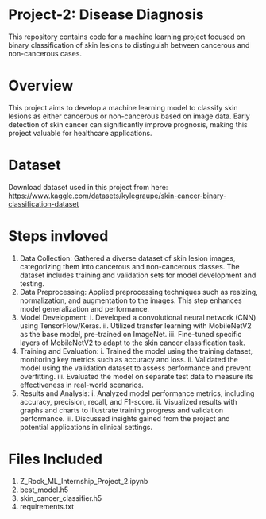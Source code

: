 # Project-2: Disease Diagnosis

This repository contains code for a machine learning project focused on binary classification of skin lesions to distinguish between cancerous and non-cancerous cases.

# Overview

This project aims to develop a machine learning model to classify skin lesions as either cancerous or non-cancerous based on image data. Early detection of skin cancer can significantly improve prognosis, making this project valuable for healthcare applications.

# Dataset
Download dataset used in this project from here: https://www.kaggle.com/datasets/kylegraupe/skin-cancer-binary-classification-dataset

# Steps invloved

1. Data Collection: Gathered a diverse dataset of skin lesion images, categorizing them into cancerous and non-cancerous classes. The dataset includes training and validation sets for model development and testing.
2. Data Preprocessing: Applied preprocessing techniques such as resizing, normalization, and augmentation to the images. This step enhances model generalization and performance.
3. Model Development:
   i. Developed a convolutional neural network (CNN) using TensorFlow/Keras.
   ii. Utilized transfer learning with MobileNetV2 as the base model, pre-trained on ImageNet.
   iii. Fine-tuned specific layers of MobileNetV2 to adapt to the skin cancer classification task.
4. Training and Evaluation:
   i. Trained the model using the training dataset, monitoring key metrics such as accuracy and loss.
   ii. Validated the model using the validation dataset to assess performance and prevent overfitting.
   iii. Evaluated the model on separate test data to measure its effectiveness in real-world scenarios.
5. Results and Analysis:
   i. Analyzed model performance metrics, including accuracy, precision, recall, and F1-score.
   ii. Visualized results with graphs and charts to illustrate training progress and validation performance.
   iii. Discussed insights gained from the project and potential applications in clinical settings.

# Files Included

1. Z_Rock_ML_Internship_Project_2.ipynb
2. best_model.h5
3. skin_cancer_classifier.h5
4. requirements.txt

